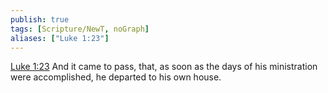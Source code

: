 ```yaml
---
publish: true
tags: [Scripture/NewT, noGraph]
aliases: ["Luke 1:23"]
---
```

[Luke 1:23](https://churchofjesuschrist.org/study/scriptures/nt/luke/1?lang=eng&id=p23#p23) And it came to pass, that, as soon as the days of his ministration were accomplished, he departed to his own house.
